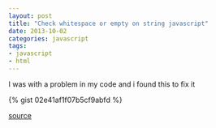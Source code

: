 ```yaml
---
layout: post
title: "Check whitespace or empty on string javascript"
date: 2013-10-02
categories: javascript
tags:
- javascript
- html
---
```


I was with a problem in my code and i found this to fix it

{% gist 02e41af1f07b5cf9abfd %}


[source](http://stackoverflow.com/questions/2031085/how-can-i-check-if-string-contains-characters-whitespace-not-just-whitespace)
